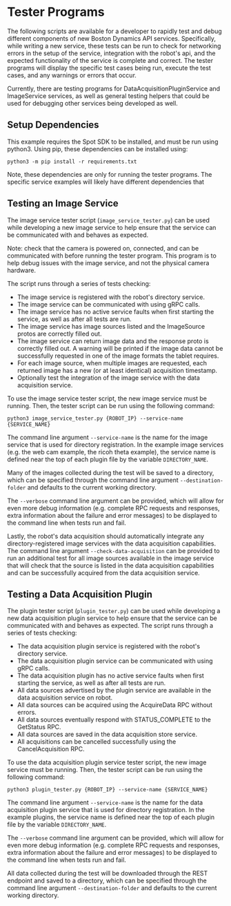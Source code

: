 <!--
Copyright (c) 2022 Boston Dynamics, Inc.  All rights reserved.

Downloading, reproducing, distributing or otherwise using the SDK Software
is subject to the terms and conditions of the Boston Dynamics Software
Development Kit License (20191101-BDSDK-SL).
-->

# Tester Programs

The following scripts are available for a developer to rapidly test and debug different components of new Boston Dynamics API services. Specifically, while writing a new service, these tests can be run to check for networking errors in the setup of the service, integration with the robot's api, and the expected functionality of the service is complete and correct. The tester programs will display the specific test cases being run, execute the test cases, and any warnings or errors that occur.

Currently, there are testing programs for DataAcquisitionPluginService and ImageService services, as well as general testing helpers that could be used for debugging other services being developed as well.

## Setup Dependencies
This example requires the Spot SDK to be installed, and must be run using python3. Using pip, these dependencies can be installed using:

```
python3 -m pip install -r requirements.txt
```

Note, these dependencies are only for running the tester programs. The specific service examples will likely have different dependencies that

## Testing an Image Service

The image service tester script (`image_service_tester.py`) can be used while developing a new image service to help ensure that the service can be communicated with and behaves as expected.

Note: check that the camera is powered on, connected, and can be communicated with before running the tester program. This program is to help debug issues with the image service, and not the physical camera hardware.

The script runs through a series of tests checking:
- The image service is registered with the robot's directory service.
- The image service can be communicated with using gRPC calls.
- The image service has no active service faults when first starting the service, as well as after all tests are run.
- The image service has image sources listed and the ImageSource protos are correctly filled out.
- The image service can return image data and the response proto is correctly filled out. A warning will be printed if the image data cannot be successfully requested in one of the image formats the tablet requires.
- For each image source, when multiple images are requested, each returned image has a new (or at least identical) acquisition timestamp.
- Optionally test the integration of the image service with the data acquisition service.

To use the image service tester script, the new image service must be running. Then, the tester script can be run using the following command:
```
python3 image_service_tester.py {ROBOT_IP} --service-name {SERVICE_NAME}
```

The command line argument `--service-name` is the name for the image service that is used for directory registration. In the example image services (e.g. the web cam example, the ricoh theta example), the service name is defined near the top of each plugin file by the variable `DIRECTORY_NAME`.

Many of the images collected during the test will be saved to a directory, which can be specified through the command line argument `--destination-folder` and defaults to the current working directory.

The `--verbose` command line argument can be provided, which will allow for even more debug information (e.g. complete RPC requests and responses, extra information about the failure and error messages) to be displayed to the command line when tests run and fail.

Lastly, the robot's data acquisition should automatically integrate any directory-registered image services with the data acquisition capabilities. The command line argument `--check-data-acquisition` can be provided to run an additional test for all image sources available in the image service that will check that the source is listed in the data acquisition capabilities and can be successfully acquired from the data acquisition service.

## Testing a Data Acquisition Plugin

The plugin tester script (`plugin_tester.py`) can be used while developing a new data acquisition plugin service to help ensure that the service can be communicated with and behaves as expected. The script runs through a series of tests checking:
- The data acquisition plugin service is registered with the robot's directory service.
- The data acquisition plugin service can be communicated with using gRPC calls.
- The data acquisition plugin has no active service faults when first starting the service, as well as after all tests are run.
- All data sources advertised by the plugin service are available in the data acquisition service on robot.
- All data sources can be acquired using the AcquireData RPC without errors.
- All data sources eventually respond with STATUS_COMPLETE to the GetStatus RPC.
- All data sources are saved in the data acquisition store service.
- All acquisitions can be cancelled successfully using the CancelAcquisition RPC.

To use the data acquisition plugin service tester script, the new image service must be running. Then, the tester script can be run using the following command:
```
python3 plugin_tester.py {ROBOT_IP} --service-name {SERVICE_NAME}
```

The command line argument `--service-name` is the name for the data acquisition plugin service that is used for directory registration. In the example plugins, the service name is defined near the top of each plugin file by the variable `DIRECTORY_NAME`.

The `--verbose` command line argument can be provided, which will allow for even more debug information (e.g. complete RPC requests and responses, extra information about the failure and error messages) to be displayed to the command line when tests run and fail.

All data collected during the test will be downloaded through the REST endpoint and saved to a directory, which can be specified through the command line argument `--destination-folder` and defaults to the current working directory.
